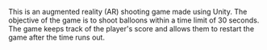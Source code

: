 This is an augmented reality (AR) shooting game made using Unity. The objective of the game is to shoot balloons within a time limit of 30 seconds. The game keeps track of the player's score and allows them to restart the game after the time runs out.
